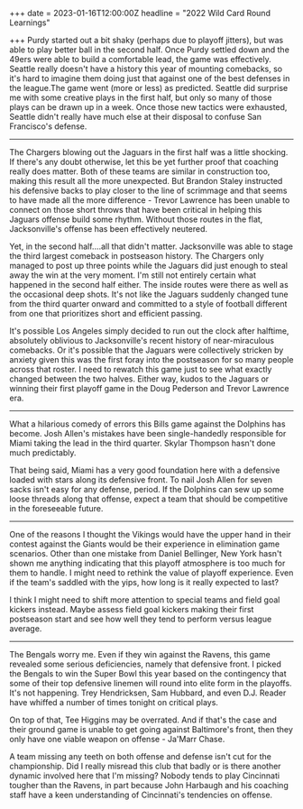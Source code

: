 +++
date = 2023-01-16T12:00:00Z
headline = "2022 Wild Card Round Learnings"

+++
Purdy started out a bit shaky (perhaps due to playoff jitters), but was able to play better ball in the second half. Once Purdy settled down and the 49ers were able to build a comfortable lead, the game was effectively. Seattle really doesn't have a history this year of mounting comebacks, so it's hard to imagine them doing just that against one of the best defenses in the league.The game went (more or less) as predicted. Seattle did surprise me with some creative plays in the first half, but only so many of those plays can be drawn up in a week. Once those new tactics were exhausted, Seattle didn't really have much else at their disposal to confuse San Francisco's defense.

***

The Chargers blowing out the Jaguars in the first half was a little shocking. If there's any doubt otherwise, let this be yet further proof that coaching really does matter. Both of these teams are similar in construction too, making this result all the more unexpected. But Brandon Staley instructed his defensive backs to play closer to the line of scrimmage and that seems to have made all the more difference - Trevor Lawrence has been unable to connect on those short throws that have been critical in helping this Jaguars offense build some rhythm. Without those routes in the flat, Jacksonville's offense has been effectively neutered.

Yet, in the second half....all that didn't matter. Jacksonville was able to stage the third largest comeback in postseason history. The Chargers only managed to post up three points while the Jaguars did just enough to steal away the win at the very moment. I'm still not entirely certain what happened in the second half either. The inside routes were there as well as the occasional deep shots. It's not like the Jaguars suddenly changed tune from the third quarter onward and committed to a style of football different from one that prioritizes short and efficient passing.

It's possible Los Angeles simply decided to run out the clock after halftime, absolutely oblivious to Jacksonville's recent history of near-miraculous comebacks. Or it's possible that the Jaguars were collectively stricken by anxiety given this was the first foray into the postseason for so many people across that roster. I need to rewatch this game just to see what exactly changed between the two halves. Either way, kudos to the Jaguars or winning their first playoff game in the Doug Pederson and Trevor Lawrence era.

***

What a hilarious comedy of errors this Bills game against the Dolphins has become. Josh Allen's mistakes have been single-handedly responsible for Miami taking the lead in the third quarter. Skylar Thompson hasn't done much predictably.

That being said, Miami has a very good foundation here with a defensive loaded with stars along its defensive front. To nail Josh Allen for seven sacks isn't easy for any defense, period. If the Dolphins can sew up some loose threads along that offense, expect a team that should be competitive in the foreseeable future.

***

One of the reasons I thought the Vikings would have the upper hand in their contest against the Giants would be their experience in elimination game scenarios. Other than one mistake from Daniel Bellinger, New York hasn't shown me anything indicating that this playoff atmosphere is too much for them to handle. I might need to rethink the value of playoff experience. Even if the team's saddled with the yips, how long is it really expected to last? 

I think I might need to shift more attention to special teams and field goal kickers instead. Maybe assess field goal kickers making their first postseason start and see how well they tend to perform versus league average.   

***

The Bengals worry me. Even if they win against the Ravens, this game revealed some serious deficiencies, namely that defensive front. I picked the Bengals to win the Super Bowl this year based on the contingency that some of their top defensive linemen will round into elite form in the playoffs. It's not happening. Trey Hendricksen, Sam Hubbard, and even D.J. Reader have whiffed a number of times tonight on critical plays.

On top of that, Tee Higgins may be overrated. And if that's the case and their ground game is unable to get going against Baltimore's front, then they only have one viable weapon on offense - Ja'Marr Chase.

A team missing any teeth on both offense and defense isn't cut for the championship. Did I really misread this club that badly or is there another dynamic involved here that I'm missing? Nobody tends to play Cincinnati tougher than the Ravens, in part because John Harbaugh and his coaching staff have a keen understanding of Cincinnati's tendencies on offense.